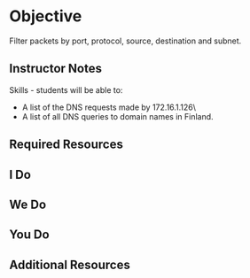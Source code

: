 # Objective

Filter packets by port, protocol, source, destination and subnet.

## Instructor Notes

Skills - students will be able to: 

- A list of the DNS requests made by 172.16.1.126\
- A list of all DNS queries to domain names in Finland.

## Required Resources

## I Do

## We Do

## You Do

## Additional Resources

<!--stackedit_data:
eyJoaXN0b3J5IjpbOTU4NjM2NzgwXX0=
-->